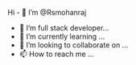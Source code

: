 Hi - 👋 I’m @Rsmohanraj
- 👀 I’m full stack  developer...
- 🌱 I’m currently learning ...
- 💞️ I’m looking to collaborate on ...
- 📫 How to reach me ...

<!---
Rsmohanraj/Rsmohanraj is a ✨ special ✨ repository because its `README.md` (this file) appears on your GitHub profile.
You can click the Preview link to take a look at your changes.
--->
